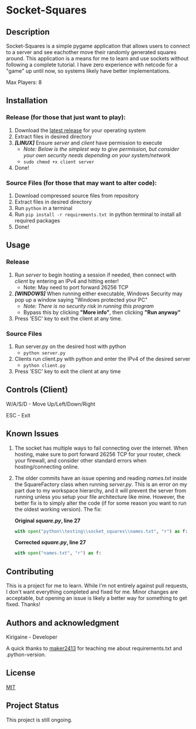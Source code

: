﻿# Socket-Squares

## Description

Socket-Squares is a simple pygame application that allows users to connect to a server and see eachother move their randomly generated squares around. This application is a means for me to learn and use sockets without following a complete tutorial. I have zero experience with netcode for a "game" up until now, so systems likely have better implementations.

Max Players: 8
## Installation

### Release (for those that just want to play):

1. Download the [latest release](https://github.com/kirigaine/Socket-Squares/releases) for your operating system
2. Extract files in desired directory
3. ***[LINUX]*** Ensure *server* and *client* have permission to execute 
      - *Note: Below is the simplest way to give permission, but consider your own security needs depending on your system/network*
      - ```sudo chmod +x client server```
4. Done!

### Source Files (for those that may want to alter code):

1. Download compressed source files from repository
2. Extract files in desired directory
3. Run ```python``` in a terminal
4. Run ```pip install -r requirements.txt ```in python terminal to install all required packages
5. Done!

## Usage

### Release

1. Run *server* to begin hosting a session if needed, then connect with *client* by entering an IPv4 and hitting enter!
   - Note: May need to port forward 26256 TCP
2. ***[WINDOWS]*** When running either executable, Windows Security may pop up a window saying "Windows protected your PC"
   - *Note: There is no security risk in running this program*
   - Bypass this by clicking **"More info"**, then clicking **"Run anyway"**
3. Press 'ESC' key to exit the client at any time.

### Source Files
1. Run server.py on the desired host with python
   - ```python server.py```
2. Clients run client.py with python and enter the IPv4 of the desired server 
   - ```python client.py```
3. Press 'ESC' key to exit the client at any time

## Controls (Client)

W/A/S/D - Move Up/Left/Down/Right

ESC - Exit

## Known Issues

1. The socket has multiple ways to fail connecting over the internet. When hosting, make sure to port forward 26256 TCP for your router, check your firewall, and consider other standard errors when hosting/connecting online.

2. The older commits have an issue opening and reading *names.txt* inside the SquareFactory class when running *server.py*. This is an error on my part due to my workspace hierarchy, and it will prevent the server from running unless you setup your file architecture like mine. However, the better fix is to simply alter the code (if for some reason you want to run the oldest working version). The fix:

    **Original *square.py*, line 27**
    ```python
    with open("python\\testing\\socket_squares\\names.txt", "r") as f:
    ```

    **Corrected *square.py*, line 27**
    ```python
    with open("names.txt", "r") as f:
    ```

## Contributing

This is a project for me to learn. While I'm not entirely against pull requests, I don't want everything completed and fixed for me. Minor changes are acceptable,
but opening an issue is likely a better way for something to get fixed. Thanks!

## Authors and acknowledgment

Kirigaine - Developer

A quick thanks to [maker2413](https://github.com/maker2413) for teaching me about requirements.txt and .python-version.

## License

[MIT](https://choosealicense.com/licenses/mit/)

## Project Status

This project is still ongoing.
